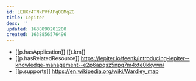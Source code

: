 ```yaml
---
id: LEHXr4TNkPVfAPqOOMqZG
title: Lepiter
desc: ''
updated: 1638890201200
created: 1638856576496
---
```



- [[p.hasApplication]] [[t.km]] 
- [[p.hasRelatedResource]] https://lepiter.io/feenk/introducing-lepiter--knowledge-management--e2p6apqsz5npq7m4xte0kkywn/
- [[p.supports]] https://en.wikipedia.org/wiki/Wardley_map
